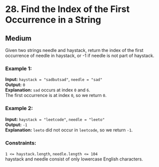# 28. Find the Index of the First Occurrence in a String

## Medium

Given two strings needle and haystack, return the index of the first occurrence of needle in haystack, or -1 if needle
is not part of haystack.

### Example 1:  
**Input:** `haystack = "sadbutsad"`, `needle = "sad"`  
**Output:** `0`  
**Explanation:** `sad` occurs at index `0` and `6`.  
The first occurrence is at index `0`, so we return `0`.  

### Example 2:  
**Input:** `haystack = "leetcode"`, `needle = "leeto"`  
**Output:** `-1`  
**Explanation:** `leeto` did not occur in `leetcode`, so we return `-1`.  

### Constraints:  
`1 <= haystack.length`, `needle.length <= 104`  
haystack and needle consist of only lowercase English characters.  